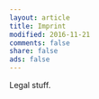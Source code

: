 ```yaml
---
layout: article
title: Imprint
modified: 2016-11-21
comments: false
share: false
ads: false
---
```


Legal stuff.
